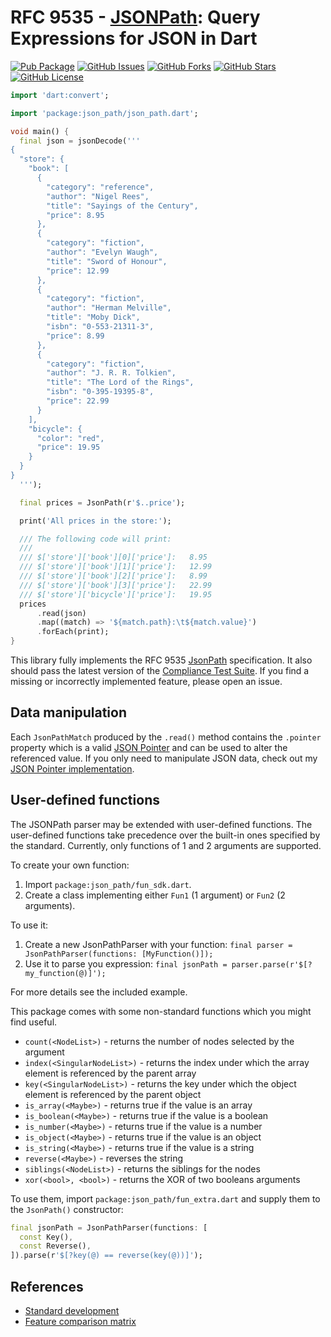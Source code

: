 # RFC 9535 - [JSONPath]: Query Expressions for JSON in Dart
[![Pub Package](https://img.shields.io/pub/v/json_path.svg)](https://pub.dev/packages/json_path)
[![GitHub Issues](https://img.shields.io/github/issues/f3ath/jessie.svg)](https://github.com/f3ath/jessie/issues)
[![GitHub Forks](https://img.shields.io/github/forks/f3ath/jessie.svg)](https://github.com/f3ath/jessie/network)
[![GitHub Stars](https://img.shields.io/github/stars/f3ath/jessie.svg)](https://github.com/f3ath/jessie/stargazers)
[![GitHub License](https://img.shields.io/badge/license-MIT-blue.svg)](https://raw.githubusercontent.com/f3ath/jessie/master/LICENSE)

```dart
import 'dart:convert';

import 'package:json_path/json_path.dart';

void main() {
  final json = jsonDecode('''
{
  "store": {
    "book": [
      {
        "category": "reference",
        "author": "Nigel Rees",
        "title": "Sayings of the Century",
        "price": 8.95
      },
      {
        "category": "fiction",
        "author": "Evelyn Waugh",
        "title": "Sword of Honour",
        "price": 12.99
      },
      {
        "category": "fiction",
        "author": "Herman Melville",
        "title": "Moby Dick",
        "isbn": "0-553-21311-3",
        "price": 8.99
      },
      {
        "category": "fiction",
        "author": "J. R. R. Tolkien",
        "title": "The Lord of the Rings",
        "isbn": "0-395-19395-8",
        "price": 22.99
      }
    ],
    "bicycle": {
      "color": "red",
      "price": 19.95
    }
  }
}  
  ''');

  final prices = JsonPath(r'$..price');

  print('All prices in the store:');

  /// The following code will print:
  ///
  /// $['store']['book'][0]['price']:	8.95
  /// $['store']['book'][1]['price']:	12.99
  /// $['store']['book'][2]['price']:	8.99
  /// $['store']['book'][3]['price']:	22.99
  /// $['store']['bicycle']['price']:	19.95
  prices
      .read(json)
      .map((match) => '${match.path}:\t${match.value}')
      .forEach(print);
}
```

This library fully implements the RFC 9535 [JsonPath] specification. It also should pass the latest version
of the [Compliance Test Suite]. If you find a missing or incorrectly implemented feature, please open an issue.

## Data manipulation
Each `JsonPathMatch` produced by the `.read()` method contains the `.pointer` property which is a valid [JSON Pointer]
and can be used to alter the referenced value. If you only need to manipulate JSON data, 
check out my [JSON Pointer implementation].

## User-defined functions
The JSONPath parser may be extended with user-defined functions. The user-defined functions
take precedence over the built-in ones specified by the standard. Currently, only
functions of 1 and 2 arguments are supported. 

To create your own function:
1. Import `package:json_path/fun_sdk.dart`.
2. Create a class implementing either `Fun1` (1 argument) or `Fun2` (2 arguments).

To use it:
1. Create a new JsonPathParser with your function: `final parser = JsonPathParser(functions: [MyFunction()]);`
2. Use it to parse you expression: `final jsonPath = parser.parse(r'$[?my_function(@)]');`

For more details see the included example.

This package comes with some non-standard functions which you might find useful.
- `count(<NodeList>)` - returns the number of nodes selected by the argument
- `index(<SingularNodeList>)` - returns the index under which the array element is referenced by the parent array
- `key(<SingularNodeList>)` - returns the key under which the object element is referenced by the parent object
- `is_array(<Maybe>)` - returns true if the value is an array
- `is_boolean(<Maybe>)` - returns true if the value is a boolean
- `is_number(<Maybe>)` - returns true if the value is a number
- `is_object(<Maybe>)` - returns true if the value is an object
- `is_string(<Maybe>)` - returns true if the value is a string
- `reverse(<Maybe>)` - reverses the string
- `siblings(<NodeList>)` - returns the siblings for the nodes
- `xor(<bool>, <bool>)` - returns the XOR of two booleans arguments

To use them, import `package:json_path/fun_extra.dart` and supply them to the `JsonPath()` constructor:

```dart
final jsonPath = JsonPathParser(functions: [
  const Key(),
  const Reverse(),
]).parse(r'$[?key(@) == reverse(key(@))]');
```
## References
- [Standard development](https://github.com/ietf-wg-jsonpath/draft-ietf-jsonpath-base)
- [Feature comparison matrix](https://cburgmer.github.io/json-path-comparison/)

[Compliance Test Suite]: https://github.com/jsonpath-standard/jsonpath-compliance-test-suite
[JSONPath]: https://datatracker.ietf.org/doc/rfc9535/
[JSON Pointer]: https://datatracker.ietf.org/doc/html/rfc6901
[JSON Pointer implementation]: https://pub.dev/packages/rfc_6901
